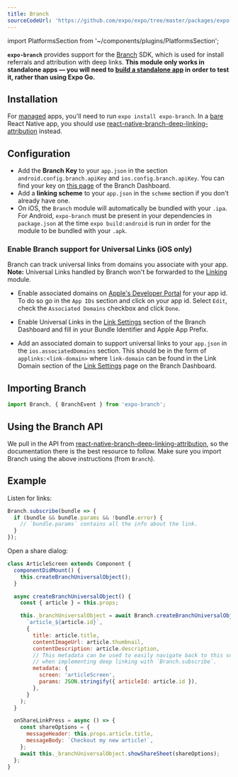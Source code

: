 ```yaml
---
title: Branch
sourceCodeUrl: 'https://github.com/expo/expo/tree/master/packages/expo-branch'
---
```


import PlatformsSection from '~/components/plugins/PlatformsSection';

**`expo-branch`** provides support for the [Branch](https://branch.io/) SDK, which is used for install referrals and attribution with deep links. **This module only works in standalone apps &mdash; you will need to [build a standalone app](../../../distribution/building-standalone-apps.md) in order to test it, rather than using Expo Go.**

<PlatformsSection android emulator ios simulator />

## Installation

For [managed](../../../introduction/managed-vs-bare.md#managed-workflow) apps, you'll need to run `expo install expo-branch`. In a [bare](../../../introduction/managed-vs-bare.md#bare-workflow) React Native app, you should use [react-native-branch-deep-linking-attribution](https://github.com/BranchMetrics/react-native-branch-deep-linking-attribution) instead.

## Configuration

- Add the **Branch Key** to your `app.json` in the section `android.config.branch.apiKey` and `ios.config.branch.apiKey`. You can find your key on [this page](https://dashboard.branch.io/account-settings/app) of the Branch Dashboard.
- Add a **linking scheme** to your `app.json` in the `scheme` section if you don't already have one.
- On iOS, the `Branch` module will automatically be bundled with your `.ipa`. For Android, `expo-branch` must be present in your dependencies in `package.json` at the time `expo build:android` is run in order for the module to be bundled with your `.apk`.

### Enable Branch support for Universal Links (iOS only)

Branch can track universal links from domains you associate with your app. **Note:** Universal Links handled by Branch won't be forwarded to the [Linking](linking.md) module.

- Enable associated domains on [Apple's Developer Portal](https://developer.apple.com/account/ios/identifier/bundle) for your app id. To do so go in the `App IDs` section and click on your app id. Select `Edit`, check the `Associated Domains` checkbox and click `Done`.

- Enable Universal Links in the [Link Settings](https://dashboard.branch.io/link-settings) section of the Branch Dashboard and fill in your Bundle Identifier and Apple App Prefix.

- Add an associated domain to support universal links to your `app.json` in the `ios.associatedDomains` section. This should be in the form of `applinks:<link-domain>` where `link-domain` can be found in the Link Domain section of the [Link Settings](https://dashboard.branch.io/link-settings) page on the Branch Dashboard.

## Importing Branch

```javascript
import Branch, { BranchEvent } from 'expo-branch';
```

## Using the Branch API

We pull in the API from [react-native-branch-deep-linking-attribution](https://github.com/BranchMetrics/react-native-branch-deep-linking-attribution#usage), so the documentation there is the best resource to follow. Make sure you import Branch using the above instructions (from `Branch`).

## Example

Listen for links:

```javascript
Branch.subscribe(bundle => {
  if (bundle && bundle.params && !bundle.error) {
    // `bundle.params` contains all the info about the link.
  }
});
```

Open a share dialog:

```javascript
class ArticleScreen extends Component {
  componentDidMount() {
    this.createBranchUniversalObject();
  }

  async createBranchUniversalObject() {
    const { article } = this.props;

    this._branchUniversalObject = await Branch.createBranchUniversalObject(
      `article_${article.id}`,
      {
        title: article.title,
        contentImageUrl: article.thumbnail,
        contentDescription: article.description,
        // This metadata can be used to easily navigate back to this screen
        // when implementing deep linking with `Branch.subscribe`.
        metadata: {
          screen: 'articleScreen',
          params: JSON.stringify({ articleId: article.id }),
        },
      }
    );
  }

  onShareLinkPress = async () => {
    const shareOptions = {
      messageHeader: this.props.article.title,
      messageBody: `Checkout my new article!`,
    };
    await this._branchUniversalObject.showShareSheet(shareOptions);
  };
}
```
